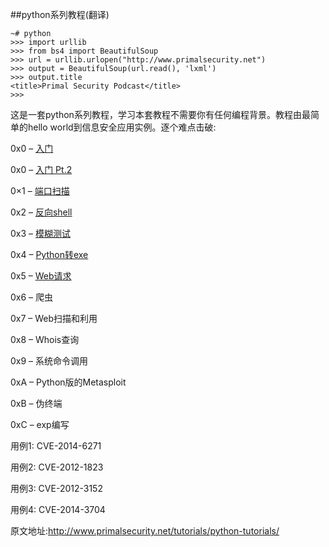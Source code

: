 ##python系列教程(翻译)

```
~# python
>>> import urllib
>>> from bs4 import BeautifulSoup
>>> url = urllib.urlopen("http://www.primalsecurity.net")
>>> output = BeautifulSoup(url.read(), 'lxml')
>>> output.title
<title>Primal Security Podcast</title>
>>>
```

这是一套python系列教程，学习本套教程不需要你有任何编程背景。教程由最简单的hello world到信息安全应用实例。逐个难点击破:

0x0 – [入门](https://github.com/smartFlash/pySecurity/blob/master/zh-cn/0x0.md)

0x0 – [入门 Pt.2](https://github.com/smartFlash/pySecurity/blob/master/zh-cn/0x0(part%202).md)

0×1 – [端口扫描](https://github.com/smartFlash/pySecurity/blob/master/zh-cn/0x1.md)

0x2 – [反向shell](https://github.com/smartFlash/pySecurity/blob/master/zh-cn/0x2.md)

0x3 – [模糊测试](https://github.com/smartFlash/pySecurity/blob/master/zh-cn/0x3.md)

0x4 – [Python转exe](https://github.com/smartFlash/pySecurity/blob/master/zh-cn/0x4.md)

0x5 – [Web请求](https://github.com/smartFlash/pySecurity/blob/master/zh-cn/0x5.md)

0x6 – 爬虫

0x7 – Web扫描和利用

0x8 – Whois查询

0x9 – 系统命令调用

0xA – Python版的Metasploit

0xB – 伪终端

0xC – exp编写

用例1: CVE-2014-6271

用例2: CVE-2012-1823

用例3: CVE-2012-3152

用例4: CVE-2014-3704

原文地址:http://www.primalsecurity.net/tutorials/python-tutorials/
